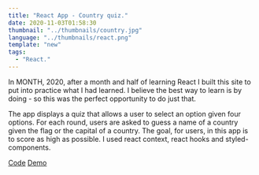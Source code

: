 ```yaml
---
title: "React App - Country quiz."
date: 2020-11-03T01:58:30
thumbnail: "../thumbnails/country.jpg"
language: "../thumbnails/react.png"
template: "new"
tags:
  - "React."
---
```


In MONTH, 2020, after a month and half of learning React I built this site to put into practice what I had learned. I believe the best way to learn is by doing - so this was the perfect opportunity to do just that.

The app displays a quiz that allows a user to select an option given four options. For each round, users are asked to guess a name of a country given the flag or the capital of a country. The goal, for users, in this app is to score as high as possible. I used react context, react hooks and styled-components.

<a href='https://github.com/starjardin/country-quiz'>Code</a>
<a href='https://country-quiz-tantely.netlify.app/'>Demo</a>
